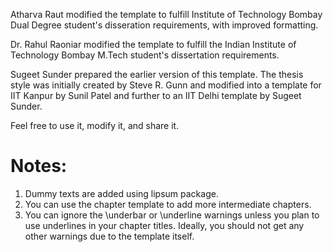 Atharva Raut modified the template to fulfill Institute of Technology Bombay Dual Degree student's disseration requirements, with improved formatting.

Dr. Rahul Raoniar modified the template to fulfill the Indian Institute of Technology Bombay M.Tech student's dissertation requirements.

Sugeet Sunder prepared the earlier version of this template. The thesis style was initially created by Steve R. Gunn and modified into a template for IIT Kanpur by Sunil Patel and further to an IIT Delhi template by Sugeet Sunder.

Feel free to use it, modify it, and share it.


# Notes:

1. Dummy texts are added using lipsum package.
2. You can use the chapter template to add more intermediate chapters.
3. You can ignore the \underbar or \underline warnings unless you plan to use underlines in your chapter titles. Ideally, you should not get any other warnings due to the template itself.